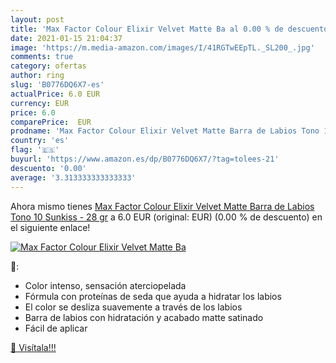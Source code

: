 ```yaml
---
layout: post
title: 'Max Factor Colour Elixir Velvet Matte Ba al 0.00 % de descuento'
date: 2021-01-15 21:04:37
image: 'https://m.media-amazon.com/images/I/41RGTwEEpTL._SL200_.jpg'
comments: true
category: ofertas
author: ring
slug: 'B0776DQ6X7-es'
actualPrice: 6.0 EUR
currency: EUR
price: 6.0
comparePrice:  EUR
prodname: 'Max Factor Colour Elixir Velvet Matte Barra de Labios Tono 10 Sunkiss - 28 gr'
country: 'es'
flag: '🇪🇸'
buyurl: 'https://www.amazon.es/dp/B0776DQ6X7/?tag=tolees-21'
descuento: '0.00'
average: '3.313333333333333'
---
```


Ahora mismo tienes [Max Factor Colour Elixir Velvet Matte Barra de Labios Tono 10 Sunkiss - 28 gr](https://www.amazon.es/dp/B0776DQ6X7/?tag=tolees-21) a 6.0 EUR (original:  EUR) (0.00 %  de descuento) en el siguiente enlace!

[![Max Factor Colour Elixir Velvet Matte Ba](https://m.media-amazon.com/images/I/41RGTwEEpTL._SL200_.jpg)](https://www.amazon.es/dp/B0776DQ6X7/?tag=tolees-21)

🔎:

- Color intenso, sensación aterciopelada
- Fórmula con proteínas de seda que ayuda a hidratar los labios
- El color se desliza suavemente a través de los labios
- Barra de labios con hidratación y acabado matte satinado
- Fácil de aplicar

[🛒 Visítala!!!](https://www.amazon.es/dp/B0776DQ6X7/?tag=tolees-21)
